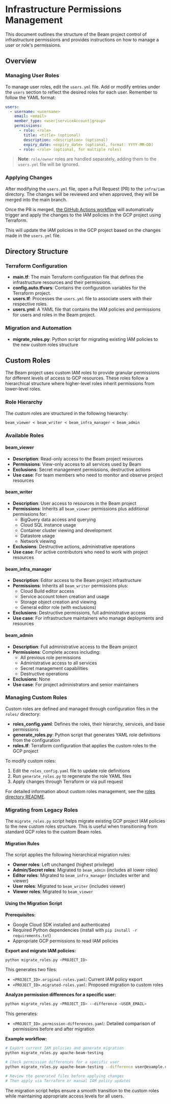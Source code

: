 <!--
    Licensed to the Apache Software Foundation (ASF) under one
    or more contributor license agreements.  See the NOTICE file
    distributed with this work for additional information
    regarding copyright ownership.  The ASF licenses this file
    to you under the Apache License, Version 2.0 (the
    "License"); you may not use this file except in compliance
    with the License.  You may obtain a copy of the License at

      http://www.apache.org/licenses/LICENSE-2.0

    Unless required by applicable law or agreed to in writing,
    software distributed under the License is distributed on an
    "AS IS" BASIS, WITHOUT WARRANTIES OR CONDITIONS OF ANY
    KIND, either express or implied.  See the License for the
    specific language governing permissions and limitations
    under the License.
-->

# Infrastructure Permissions Management

This document outlines the structure of the Beam project control of infrastructure permissions and
 provides instructions on how to manage a user or role's permissions.

## Overview

### Managing User Roles

To manage user roles, edit the `users.yml` file. Add or modify entries under the `users` section to
 reflect the desired roles for each user. Remember to follow the YAML format:

```yaml
users:
  - username: <username>
    email: <email>
    member_type: <user|serviceAccount|group>
    permissions:
      - role: <role>
        title: <title> (optional)
        description: <description> (optional)
        expiry_date: <expiry_date> (optional, format: YYYY-MM-DD)
      - role: <role> (optional, for multiple roles)
```

> **Note**: `role/owner` roles are handled separately, adding them to the `users.yml` file will be ignored.

### Applying Changes

After modifying the `users.yml` file, open a Pull Request (PR) to the `infra/iam` directory.
The changes will be reviewed and when approved, they will be merged into the main branch.

Once the PR is merged, [the GitHub Actions workflow](../../.github/workflows/beam_UserRoles.yml)
 will automatically trigger and apply the changes to the IAM policies in the GCP project using Terraform.

This will update the IAM policies in the GCP project based on the changes made in the `users.yml` file.

## Directory Structure

### Terraform Configuration

- **main.tf**: The main Terraform configuration file that defines the infrastructure resources and their permissions.
- **config.auto.tfvars**: Contains the configuration variables for the Terraform project.
- **users.tf**: Processes the `users.yml` file to associate users with their respective roles.
- **users.yml**: A YAML file that contains the IAM policies and permissions for users and roles in the Beam project.

### Migration and Automation

- **migrate_roles.py**: Python script for migrating existing IAM policies to the new custom roles structure

## Custom Roles

The Beam project uses custom IAM roles to provide granular permissions for different levels of access to GCP resources. These roles follow a hierarchical structure where higher-level roles inherit permissions from lower-level roles.

### Role Hierarchy

The custom roles are structured in the following hierarchy:

```
beam_viewer < beam_writer < beam_infra_manager < beam_admin
```

### Available Roles

#### beam_viewer
- **Description**: Read-only access to the Beam project resources
- **Permissions**: View-only access to all services used by Beam
- **Exclusions**: Secret management permissions, destructive actions
- **Use case**: For team members who need to monitor and observe project resources

#### beam_writer
- **Description**: User access to resources in the Beam project
- **Permissions**: Inherits all `beam_viewer` permissions plus additional permissions for:
  - BigQuery data access and querying
  - Cloud SQL instance usage
  - Container cluster viewing and development
  - Datastore usage
  - Network viewing
- **Exclusions**: Destructive actions, administrative operations
- **Use case**: For active contributors who need to work with project resources

#### beam_infra_manager
- **Description**: Editor access to the Beam project infrastructure
- **Permissions**: Inherits all `beam_writer` permissions plus:
  - Cloud Build editor access
  - Service account token creation and usage
  - Storage object creation and viewing
  - General editor role (with exclusions)
- **Exclusions**: Destructive permissions, full administrative access
- **Use case**: For infrastructure maintainers who manage deployments and resources

#### beam_admin
- **Description**: Full administrative access to the Beam project
- **Permissions**: Complete access including:
  - All previous role permissions
  - Administrative access to all services
  - Secret management capabilities
  - Destructive operations
- **Exclusions**: None
- **Use case**: For project administrators and senior maintainers

### Managing Custom Roles

Custom roles are defined and managed through configuration files in the `roles/` directory:

- **roles_config.yaml**: Defines the roles, their hierarchy, services, and base permissions
- **generate_roles.py**: Python script that generates YAML role definitions from the configuration
- **roles.tf**: Terraform configuration that applies the custom roles to the GCP project

To modify custom roles:

1. Edit the `roles_config.yaml` file to update role definitions
2. Run `generate_roles.py` to regenerate the role YAML files
3. Apply changes through Terraform or via pull request

For detailed information about custom roles management, see the [roles directory README](roles/README.md).

### Migrating from Legacy Roles

The `migrate_roles.py` script helps migrate existing GCP project IAM policies to the new custom roles structure. This is useful when transitioning from standard GCP roles to the custom Beam roles.

#### Migration Rules

The script applies the following hierarchical migration rules:

- **Owner roles**: Left unchanged (highest privilege)
- **Admin/Secret roles**: Migrated to `beam_admin` (includes all lower roles)
- **Editor roles**: Migrated to `beam_infra_manager` (includes writer and viewer)
- **User roles**: Migrated to `beam_writer` (includes viewer)
- **Viewer roles**: Migrated to `beam_viewer`

#### Using the Migration Script

**Prerequisites:**
- Google Cloud SDK installed and authenticated
- Required Python dependencies (install with `pip install -r requirements.txt`)
- Appropriate GCP permissions to read IAM policies

**Export and migrate IAM policies:**
```bash
python migrate_roles.py <PROJECT_ID>
```

This generates two files:
- `<PROJECT_ID>.original-roles.yaml`: Current IAM policy export
- `<PROJECT_ID>.migrated-roles.yaml`: Proposed migration to custom roles

**Analyze permission differences for a specific user:**
```bash
python migrate_roles.py <PROJECT_ID> --difference <USER_EMAIL>
```

This generates:
- `<PROJECT_ID>.permission-differences.yaml`: Detailed comparison of permissions before and after migration

**Example workflow:**
```bash
# Export current IAM policies and generate migration
python migrate_roles.py apache-beam-testing

# Check permission differences for a specific user
python migrate_roles.py apache-beam-testing --difference user@example.com

# Review the generated files before applying changes
# Then apply via Terraform or manual IAM policy updates
```

The migration script helps ensure a smooth transition to the custom roles while maintaining appropriate access levels for all users.
